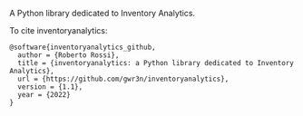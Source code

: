 A Python library dedicated to Inventory Analytics.

To cite inventoryanalytics:

```
@software{inventoryanalytics_github,
  author = {Roberto Rossi},
  title = {inventoryanalytics: a Python library dedicated to Inventory Analytics},
  url = {https://github.com/gwr3n/inventoryanalytics},
  version = {1.1},
  year = {2022}
}
```

